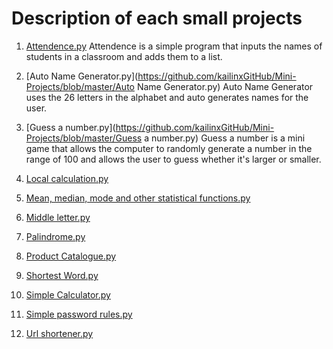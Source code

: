 Description of each small projects
========================

1. [Attendence.py](https://github.com/kailinxGitHub/Mini-Projects/blob/master/Attendence.py)
Attendence is a simple program that inputs the names of students in a classroom and adds them to a list.

2. [Auto Name Generator.py](https://github.com/kailinxGitHub/Mini-Projects/blob/master/Auto Name Generator.py)
Auto Name Generator uses the 26 letters in the alphabet and auto generates names for the user.

3. [Guess a number.py](https://github.com/kailinxGitHub/Mini-Projects/blob/master/Guess a number.py)
Guess a number is a mini game that allows the computer to randomly generate a number in the range of 100 and allows the user to guess whether it's larger or smaller.

4. [Local calculation.py](https://github.com/kailinxGitHub/Mini-Projects/blob/master/)

5. [Mean, median, mode and other statistical functions.py](https://github.com/kailinxGitHub/Mini-Projects/blob/master/)

6. [Middle letter.py](https://github.com/kailinxGitHub/Mini-Projects/blob/master/)

7. [Palindrome.py](https://github.com/kailinxGitHub/Mini-Projects/blob/master/)

8. [Product Catalogue.py](https://github.com/kailinxGitHub/Mini-Projects/blob/master/)

9. [Shortest Word.py](https://github.com/kailinxGitHub/Mini-Projects/blob/master/)

10. [Simple Calculator.py](https://github.com/kailinxGitHub/Mini-Projects/blob/master/)

11. [Simple password rules.py](https://github.com/kailinxGitHub/Mini-Projects/blob/master/)

12. [Url shortener.py](https://github.com/kailinxGitHub/Mini-Projects/blob/master/)
